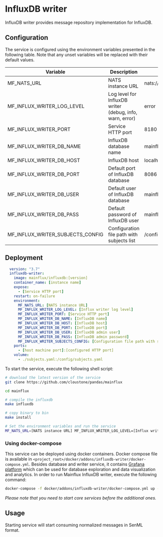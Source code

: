 # InfluxDB writer

InfluxDB writer provides message repository implementation for InfluxDB.

## Configuration

The service is configured using the environment variables presented in the
following table. Note that any unset variables will be replaced with their
default values.

| Variable                          | Description                                               | Default                |
|-----------------------------------|-----------------------------------------------------------|------------------------|
| MF_NATS_URL                       | NATS instance URL                                         | nats://localhost:4222  |
| MF_INFLUX_WRITER_LOG_LEVEL        | Log level for InfluxDB writer (debug, info, warn, error)  | error                  |
| MF_INFLUX_WRITER_PORT             | Service HTTP port                                         | 8180                   |
| MF_INFLUX_WRITER_DB_NAME          | InfluxDB database name                                    | mainflux               |
| MF_INFLUX_WRITER_DB_HOST          | InfluxDB host                                             | localhost              |
| MF_INFLUX_WRITER_DB_PORT          | Default port of InfluxDB database                         | 8086                   |
| MF_INFLUX_WRITER_DB_USER          | Default user of InfluxDB database                         | mainflux               |
| MF_INFLUX_WRITER_DB_PASS          | Default password of InfluxDB user                         | mainflux               |
| MF_INFLUX_WRITER_SUBJECTS_CONFIG  | Configuration file path with subjects list                | /config/subjects.toml  |

## Deployment

```yaml
  version: "3.7"
  influxdb-writer:
    image: mainflux/influxdb:[version]
    container_name: [instance name]
    expose:
      - [Service HTTP port]
    restart: on-failure
    environment:
      MF_NATS_URL: [NATS instance URL]
      MF_INFLUX_WRITER_LOG_LEVEL: [Influx writer log level]
      MF_INFLUX_WRITER_PORT: [Service HTTP port]
      MF_INFLUX_WRITER_DB_NAME: [InfluxDB name]
      MF_INFLUX_WRITER_DB_HOST: [InfluxDB host]
      MF_INFLUX_WRITER_DB_PORT: [InfluxDB port]
      MF_INFLUX_WRITER_DB_USER: [InfluxDB admin user]
      MF_INFLUX_WRITER_DB_PASS: [InfluxDB admin password]
      MF_INFLUX_WRITER_SUBJECTS_CONFIG: [Configuration file path with subjects list]
    ports:
      - [host machine port]:[configured HTTP port]
    volume:
      - ./subjects.yaml:/config/subjects.yaml
```

To start the service, execute the following shell script:

```bash
# download the latest version of the service
git clone https://github.com/cloustone/pandas/mainflux

cd mainflux

# compile the influxdb
make influxdb

# copy binary to bin
make install

# Set the environment variables and run the service
MF_NATS_URL=[NATS instance URL] MF_INFLUX_WRITER_LOG_LEVEL=[Influx writer log level] MF_INFLUX_WRITER_PORT=[Service HTTP port] MF_INFLUX_WRITER_DB_NAME=[InfluxDB database name] MF_INFLUX_WRITER_DB_HOST=[InfluxDB database host] MF_INFLUX_WRITER_DB_PORT=[InfluxDB database port] MF_INFLUX_WRITER_DB_USER=[InfluxDB admin user] MF_INFLUX_WRITER_DB_PASS=[InfluxDB admin password] MF_INFLUX_WRITER_SUBJECTS_CONFIG=[Configuration file path with subjects list] $GOBIN/mainflux-influxdb
```

### Using docker-compose

This service can be deployed using docker containers.
Docker compose file is available in `<project_root>/docker/addons/influxdb-writer/docker-compose.yml`. Besides database
and writer service, it contains [Grafana platform](https://grafana.com/) which can be used for database
exploration and data visualization and analytics. In order to run Mainflux InfluxDB writer, execute the following command:

```bash
docker-compose -f docker/addons/influxdb-writer/docker-compose.yml up -d
```

_Please note that you need to start core services before the additional ones._

## Usage

Starting service will start consuming normalized messages in SenML format.

[doc]: http://mainflux.readthedocs.io
